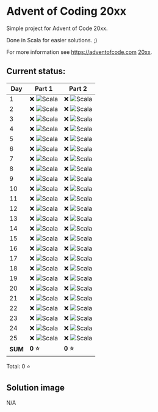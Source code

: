 # Advent of Coding 20xx

Simple project for Advent of Code 20xx.

Done in Scala for easier solutions. ;)

For more information see https://adventofcode.com [20xx](https://adventofcode.com/20xx).

## Current status:

| Day     | Part 1                        | Part 2                          |
|---------|-------------------------------|---------------------------------|
| 1       | ❌ ![Scala](../img/scala.png) | ❌ ![Scala](../img/scala.png)  |
| 2       | ❌ ![Scala](../img/scala.png) | ❌ ![Scala](../img/scala.png)  |
| 3       | ❌ ![Scala](../img/scala.png) | ❌ ![Scala](../img/scala.png)  |
| 4       | ❌ ![Scala](../img/scala.png) | ❌ ![Scala](../img/scala.png)  |
| 5       | ❌ ![Scala](../img/scala.png) | ❌ ![Scala](../img/scala.png)  |
| 6       | ❌ ![Scala](../img/scala.png) | ❌ ![Scala](../img/scala.png)  |
| 7       | ❌ ![Scala](../img/scala.png) | ❌ ![Scala](../img/scala.png)  |
| 8       | ❌ ![Scala](../img/scala.png) | ❌ ![Scala](../img/scala.png)  |
| 9       | ❌ ![Scala](../img/scala.png) | ❌ ![Scala](../img/scala.png)  |
| 10      | ❌ ![Scala](../img/scala.png) | ❌ ![Scala](../img/scala.png)  |
| 11      | ❌ ![Scala](../img/scala.png) | ❌ ![Scala](../img/scala.png)  |
| 12      | ❌ ![Scala](../img/scala.png) | ❌ ![Scala](../img/scala.png)  |
| 13      | ❌ ![Scala](../img/scala.png) | ❌ ![Scala](../img/scala.png)  |
| 14      | ❌ ![Scala](../img/scala.png) | ❌ ![Scala](../img/scala.png)  |
| 15      | ❌ ![Scala](../img/scala.png) | ❌ ![Scala](../img/scala.png)  |
| 16      | ❌ ![Scala](../img/scala.png) | ❌ ![Scala](../img/scala.png)  |
| 17      | ❌ ![Scala](../img/scala.png) | ❌ ![Scala](../img/scala.png)  |
| 18      | ❌ ![Scala](../img/scala.png) | ❌ ![Scala](../img/scala.png)  |
| 19      | ❌ ![Scala](../img/scala.png) | ❌ ![Scala](../img/scala.png)  |
| 20      | ❌ ![Scala](../img/scala.png) | ❌ ![Scala](../img/scala.png)  |
| 21      | ❌ ![Scala](../img/scala.png) | ❌ ![Scala](../img/scala.png)  |
| 22      | ❌ ![Scala](../img/scala.png) | ❌ ![Scala](../img/scala.png)  |
| 23      | ❌ ![Scala](../img/scala.png) | ❌ ![Scala](../img/scala.png)  |
| 24      | ❌ ![Scala](../img/scala.png) | ❌ ![Scala](../img/scala.png)  |
| 25      | ❌ ![Scala](../img/scala.png) | ❌ ![Scala](../img/scala.png)  |
| **SUM** | **0 ⭐**                       | **0 ⭐**                         |

Total: 0 ⭐

## Solution image
N/A
